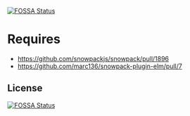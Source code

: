 [![FOSSA Status](https://app.fossa.com/api/projects/git%2Bgithub.com%2Fjustgook%2Felm-geme-multiplayer.svg?type=shield)](https://app.fossa.com/projects/git%2Bgithub.com%2Fjustgook%2Felm-geme-multiplayer?ref=badge_shield)

# Requires
 * https://github.com/snowpackjs/snowpack/pull/1896
 * https://github.com/marc136/snowpack-plugin-elm/pull/7

## License
[![FOSSA Status](https://app.fossa.com/api/projects/git%2Bgithub.com%2Fjustgook%2Felm-geme-multiplayer.svg?type=large)](https://app.fossa.com/projects/git%2Bgithub.com%2Fjustgook%2Felm-geme-multiplayer?ref=badge_large)